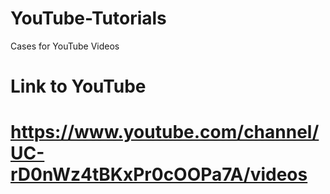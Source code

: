 # YouTube-Tutorials
Cases for YouTube Videos
# Link to YouTube #
# https://www.youtube.com/channel/UC-rD0nWz4tBKxPr0cOOPa7A/videos #
